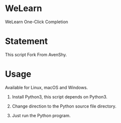 # WeLearn
WeLearn One-Click Completion

# Statement
This script Fork From AvenShy.

# Usage
Available for Linux, macOS and Windows.

1. Install Python3, this script depends on Python3.

2. Change direction to the Python source file directory.

3. Just run the Python program.
